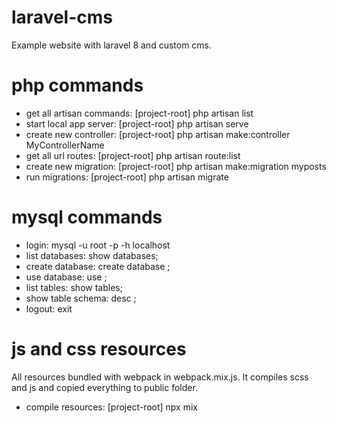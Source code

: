 # laravel-cms
Example website with laravel 8 and custom cms.

# php commands
- get all artisan commands: [project-root] php artisan list
- start local app server: [project-root] php artisan serve
- create new controller: [project-root] php artisan make:controller MyControllerName
- get all url routes: [project-root] php artisan route:list
- create new migration: [project-root] php artisan make:migration myposts
- run migrations: [project-root] php artisan migrate

# mysql commands
- login: mysql -u root -p -h localhost
- list databases: show databases;
- create database: create database <database-name>;
- use database: use <database-name>;
- list tables: show tables;
- show table schema: desc <table-name>;
- logout: exit

# js and css resources
All resources bundled with webpack in webpack.mix.js. It compiles scss and js and 
copied everything to public folder.

- compile resources: [project-root] npx mix